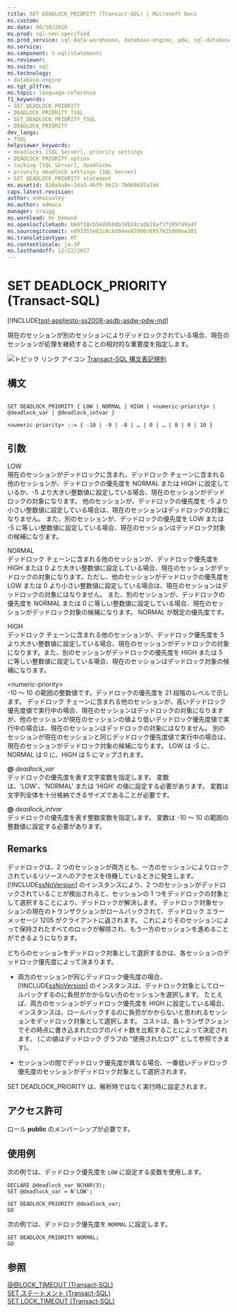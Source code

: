 ```yaml
---
title: SET DEADLOCK_PRIORITY (Transact-SQL) | Microsoft Docs
ms.custom: 
ms.date: 06/10/2016
ms.prod: sql-non-specified
ms.prod_service: sql-data-warehouse, database-engine, pdw, sql-database
ms.service: 
ms.component: t-sql|statements
ms.reviewer: 
ms.suite: sql
ms.technology:
- database-engine
ms.tgt_pltfrm: 
ms.topic: language-reference
f1_keywords:
- SET DEADLOCK_PRIORITY
- DEADLOCK_PRIORITY_TSQL
- SET_DEADLOCK_PRIORITY_TSQL
- DEADLOCK_PRIORITY
dev_langs:
- TSQL
helpviewer_keywords:
- deadlocks [SQL Server], priority settings
- DEADLOCK_PRIORITY option
- locking [SQL Server], deadlocks
- priority deadlock settings [SQL Server]
- SET DEADLOCK_PRIORITY statement
ms.assetid: 810a3a8e-3da3-4bf9-bb15-7b069685a1b6
caps.latest.revision: 
author: edmacauley
ms.author: edmaca
manager: craigg
ms.workload: On Demand
ms.openlocfilehash: b80f18cb5440560b34924cad619af1f195f49a47
ms.sourcegitcommit: ed9335fe62c0c8d94ee87006c6957925d09ee301
ms.translationtype: HT
ms.contentlocale: ja-JP
ms.lasthandoff: 12/22/2017
---
```

# <a name="set-deadlockpriority-transact-sql"></a>SET DEADLOCK_PRIORITY (Transact-SQL)
[!INCLUDE[tsql-appliesto-ss2008-asdb-asdw-pdw-md](../../includes/tsql-appliesto-ss2008-asdb-asdw-pdw-md.md)]

  現在のセッションが別のセッションによりデッドロックされている場合、現在のセッションが処理を継続することの相対的な重要度を指定します。  
  
 ![トピック リンク アイコン](../../database-engine/configure-windows/media/topic-link.gif "トピック リンク アイコン") [Transact-SQL 構文表記規則](../../t-sql/language-elements/transact-sql-syntax-conventions-transact-sql.md)  
  
## <a name="syntax"></a>構文  
  
```  
  
SET DEADLOCK_PRIORITY { LOW | NORMAL | HIGH | <numeric-priority> | @deadlock_var | @deadlock_intvar }  
  
<numeric-priority> ::= { -10 | -9 | -8 | … | 0 | … | 8 | 9 | 10 }  
```  
  
## <a name="arguments"></a>引数  
 LOW  
 現在のセッションがデッドロックに含まれ、デッドロック チェーンに含まれる他のセッションが、デッドロックの優先度を NORMAL または HIGH に設定しているか、-5 より大きい整数値に設定している場合、現在のセッションがデッドロックの対象になります。 他のセッションが、デッドロックの優先度を -5 より小さい整数値に設定している場合は、現在のセッションはデッドロックの対象になりません。 また、別のセッションが、デッドロックの優先度を LOW または -5 に等しい整数値に設定している場合、現在のセッションはデッドロック対象の候補になります。  
  
 NORMAL  
 デッドロック チェーンに含まれる他のセッションが、デッドロック優先度を HIGH または 0 より大きい整数値に設定している場合、現在のセッションがデッドロックの対象になります。ただし、他のセッションがデッドロックの優先度を LOW または 0 より小さい整数値に設定している場合は、現在のセッションはデッドロックの対象にはなりません。 また、別のセッションが、デッドロックの優先度を NORMAL または 0 に等しい整数値に設定している場合、現在のセッションがデッドロック対象の候補になります。 NORMAL が既定の優先度です。  
  
 HIGH  
 デッドロック チェーンに含まれる他のセッションが、デッドロック優先度を 5 より大きい整数値に設定している場合、現在のセッションがデッドロックの対象になります。また、別のセッションがデッドロックの優先度を HIGH または 5 に等しい整数値に設定している場合、現在のセッションはデッドロック対象の候補になります。  
  
 \<numeric-priority>  
 -10 ～ 10 の範囲の整数値です。デッドロックの優先度を 21 段階のレベルで示します。 デッドロック チェーンに含まれる他のセッションが、高いデッドロック優先度値で実行中の場合、現在のセッションはデッドロックの対象になりますが、他のセッションが現在のセッションの値より低いデッドロック優先度値で実行中の場合は、現在のセッションはデッドロックの対象にはなりません。 別のセッションが現在のセッションと同じデッドロック優先度値で実行中の場合は、現在のセッションがデッドロック対象の候補になります。 LOW は -5 に、NORMAL は 0 に、HIGH は 5 にマップされます。  
  
 **@** *deadlock_var*  
 デッドロックの優先度を表す文字変数を指定します。 変数は、'LOW'、'NORMAL' または 'HIGH' の値に設定する必要があります。 変数は文字列全体を十分格納できるサイズであることが必要です。  
  
 **@** *deadlock_intvar*  
 デッドロックの優先度を表す整数変数を指定します。 変数は -10 ～ 10 の範囲の整数値に設定する必要があります。  
  
## <a name="remarks"></a>Remarks  
 デッドロックは、2 つのセッションが両方とも、一方のセッションによりロックされているリソースへのアクセスを待機しているときに発生します。 [!INCLUDE[ssNoVersion](../../includes/ssnoversion-md.md)] のインスタンスにより、2 つのセッションがデッドロックされていることが検出されると、セッションの 1 つをデッドロックの対象として選択することにより、デッドロックが解決します。 デッドロック対象セッションの現在のトランザクションがロールバックされて、デッドロック エラー メッセージ 1205 がクライアントに返されます。 これによりそのセッションによって保持されたすべてのロックが解除され、もう一方のセッションを進めることができるようになります。  
  
 どちらのセッションをデッドロック対象として選択するかは、各セッションのデッドロック優先度によって決まります。  
  
-   両方のセッションが同じデッドロック優先度の場合、[!INCLUDE[ssNoVersion](../../includes/ssnoversion-md.md)] のインスタンスは、デッドロック対象としてロールバックするのに負担がかからない方のセッションを選択します。 たとえば、両方のセッションがデッドロック優先度を HIGH に設定している場合、インスタンスは、ロールバックするのに負担がかからないと思われるセッションをデッドロック対象として選択します。 コストは、各トランザクションでその時点に書き込まれたログのバイト数を比較することによって決定されます。 (この値はデッドロック グラフの "使用されたログ" として参照できます)。
  
-   セッションの間でデッドロック優先度が異なる場合、一番低いデッドロック優先度のセッションがデッドロック対象として選択されます。  
  
 SET DEADLOCK_PRIORITY は、解析時ではなく実行時に設定されます。  
  
## <a name="permissions"></a>アクセス許可  
 ロール **public** のメンバーシップが必要です。  
  
## <a name="examples"></a>使用例  
 次の例では、デッドロック優先度を `LOW` に設定する変数を使用します。  
  
```  
DECLARE @deadlock_var NCHAR(3);  
SET @deadlock_var = N'LOW';  
  
SET DEADLOCK_PRIORITY @deadlock_var;  
GO  
```  
  
 次の例では、デッドロック優先度を `NORMAL` に設定します。  
  
```  
SET DEADLOCK_PRIORITY NORMAL;  
GO  
```  
  
## <a name="see-also"></a>参照  
 [@@LOCK_TIMEOUT &#40;Transact-SQL&#41;](../../t-sql/functions/lock-timeout-transact-sql.md)   
 [SET ステートメント &#40;Transact-SQL&#41;](../../t-sql/statements/set-statements-transact-sql.md)   
 [SET LOCK_TIMEOUT &#40;Transact-SQL&#41;](../../t-sql/statements/set-lock-timeout-transact-sql.md)  
  
  
